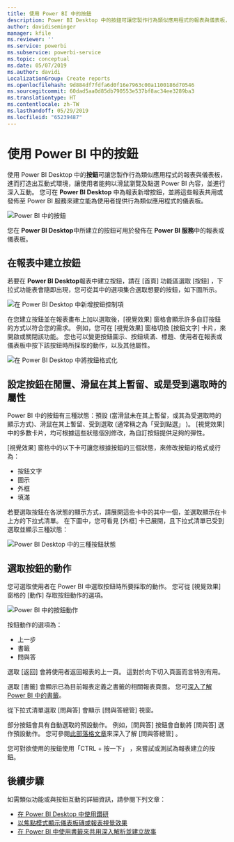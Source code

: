 ```yaml
---
title: 使用 Power BI 中的按鈕
description: Power BI Desktop 中的按鈕可讓您製作行為類似應用程式的報表與儀表板，並促進與使用者的互動
author: davidiseminger
manager: kfile
ms.reviewer: ''
ms.service: powerbi
ms.subservice: powerbi-service
ms.topic: conceptual
ms.date: 05/07/2019
ms.author: davidi
LocalizationGroup: Create reports
ms.openlocfilehash: 9d884df7fdfa6d0f16e7963c00a1100186d70546
ms.sourcegitcommit: 60dad5aa0d85db790553e537bf8ac34ee3289ba3
ms.translationtype: HT
ms.contentlocale: zh-TW
ms.lasthandoff: 05/29/2019
ms.locfileid: "65239487"
---
```

# <a name="using-buttons-in-power-bi"></a>使用 Power BI 中的按鈕
使用 Power BI Desktop 中的**按鈕**可讓您製作行為類似應用程式的報表與儀表板，進而打造出互動式環境，讓使用者能夠以滑鼠瀏覽及點選 Power BI 內容，並進行深入互動。 您可在 **Power BI Desktop** 中為報表新增按鈕，並將這些報表共用或發佈至 Power BI 服務來建立能為使用者提供行為類似應用程式的儀表板。

![Power BI 中的按鈕](media/desktop-buttons/desktop-buttons_01.png)

您在 **Power BI Desktop**中所建立的按鈕可用於發佈在 **Power BI 服務**中的報表或儀表板。

## <a name="creating-buttons-in-reports"></a>在報表中建立按鈕
若要在 **Power BI Desktop**報表中建立按鈕，請在 [首頁]  功能區選取 [按鈕]  ，下拉式功能表會隨即出現，您可從其中的選項集合選取想要的按鈕，如下圖所示。 

![在 Power BI Desktop 中新增按鈕控制項](media/desktop-buttons/desktop-buttons_02.png)

在您建立按鈕並在報表畫布上加以選取後，[視覺效果]  窗格會顯示許多自訂按鈕的方式以符合您的需求。 例如，您可在 [視覺效果]  窗格切換 [按鈕文字]  卡片，來開啟或關閉該功能。 您也可以變更按鈕圖示、按鈕填滿、標題、使用者在報表或儀表板中按下該按鈕時所採取的動作，以及其他屬性。

![在 Power BI Desktop 中將按鈕格式化](media/desktop-buttons/desktop-buttons_03.png)

## <a name="set-button-properties-when-idle-hovered-over-or-selected"></a>設定按鈕在閒置、滑鼠在其上暫留、或是受到選取時的屬性

Power BI 中的按鈕有三種狀態：預設 (當滑鼠未在其上暫留，或其為受選取時的顯示方式)、滑鼠在其上暫留、受到選取 (通常稱之為「受到點選」  )。 [視覺效果]  中的多數卡片，均可根據這些狀態個別修改，為自訂按鈕提供足夠的彈性。

[視覺效果]  窗格中的以下卡可讓您根據按鈕的三個狀態，來修改按鈕的格式或行為：

* 按鈕文字
* 圖示
* 外框
* 填滿

若要選取按鈕在各狀態的顯示方式，請展開這些卡中的其中一個，並選取顯示在卡上方的下拉式清單。 在下圖中，您可看見 [外框]  卡已展開，且下拉式清單已受到選取並顯示三種狀態：

![Power BI Desktop 中的三種按鈕狀態](media/desktop-buttons/desktop-buttons_04.png)


## <a name="select-the-action-for-a-button"></a>選取按鈕的動作

您可選取使用者在 Power BI 中選取按鈕時所要採取的動作。 您可從 [視覺效果]  窗格的 [動作]  存取按鈕動作的選項。

![Power BI 中的按鈕動作](media/desktop-buttons/desktop-buttons_05.png)

按鈕動作的選項為：

* 上一步
* 書籤
* 問與答

選取 [返回]  會將使用者返回報表的上一頁。 這對於向下切入頁面而言特別有用。

選取 [書籤]  會顯示已為目前報表定義之書籤的相關報表頁面。 您可[深入了解 Power BI 中的書籤](desktop-bookmarks.md)。 

從下拉式清單選取 [問與答]  會顯示 [問與答總管]  視窗。 

部分按鈕會具有自動選取的預設動作。 例如，[問與答]  按鈕會自動將 [問與答]  選作預設動作。 您可參閱[此部落格文章](https://powerbi.microsoft.com/blog/power-bi-desktop-april-2018-feature-summary/#Q&AExplorer)來深入了解 [問與答總管]  。

您可對欲使用的按鈕使用「CTRL + 按一下」  ，來嘗試或測試為報表建立的按鈕。 

## <a name="next-steps"></a>後續步驟
如需類似功能或與按鈕互動的詳細資訊，請參閱下列文章：

* [在 Power BI Desktop 中使用鑽研](desktop-drillthrough.md)
* [以焦點模式顯示儀表板磚或報表視覺效果](consumer/end-user-focus.md)
* [在 Power BI 中使用書籤來共用深入解析並建立故事](desktop-bookmarks.md)

